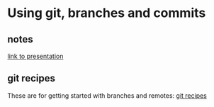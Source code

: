 # Using git, branches and commits

## notes
[link to presentation](https://docs.google.com/presentation/d/1zZh8hAvXkkvz8Hbm9i9r__4SbizQQbV---JfM8tow_g/edit?usp=sharing)

## git recipes
These are for getting started with branches and remotes:
[git recipes](git_recipes.md)

